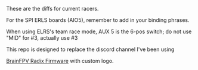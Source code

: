 These are the diffs for current racers.

For the SPI ERLS boards (AIO5), remember to add in your binding phrases.

When using ELRS's team race mode, AUX 5 is the 6-pos switch; do not use "MID" for #3, actually use #3

This repo is designed to replace the discord channel I've been using

[BrainFPV Radix Firmware](https://www.brainfpv.com/blog/osdlogo/mayanhawk/) with custom logo.

